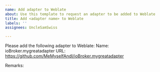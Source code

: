 ```yaml
---
name: Add adapter to Weblate
about: Use this template to request an adapter to be added to Weblate
title: Add <adapter name> to Weblate
labels: ''
assignees: UncleSamSwiss

---
```


Please add the following adapter to Weblate:
Name: ioBroker.mygreatadapter
URL: https://github.com/MeMyselfAndI/ioBroker.mygreatadapter

Remarks:
<!-- add your remarks here -->
